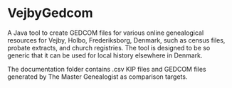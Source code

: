 # VejbyGedcom
A Java tool to create GEDCOM files for various online genealogical resources for Vejby, Holbo, Frederiksborg, Denmark, such as census files, probate extracts, and church registries.
The tool is designed to be so generic that it can be used for local history elsewhere in Denmark.

The documentation folder contains .csv KIP files and GEDCOM files generated by The Master Genealogist as comparison targets.
